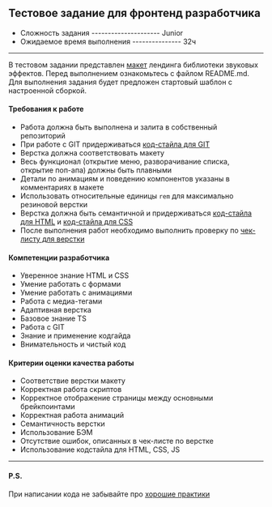 ## Тестовое задание для фронтенд разработчика

* Сложность задания --------------------- Junior
* Ожидаемое время выполнения --------------- 32ч

---

В тестовом задании представлен [макет](https://www.figma.com/file/CSlDxa7crSuWFDXqqkj5y2/Sounds-Effect-Library---Junior-Landing-Page?node-id=0%3A1) лендинга библиотеки звуковых эффектов. Перед выполнением ознакомьтесь с файлом README.md. Для выполнения задания будет предложен стартовый шаблон с настроенной сборкой.

#### Требования к работе

* Работа должна быть выполнена и залита в собственный репозиторий
* При работе с GIT придерживаться [код-стайла для GIT](https://gitlab.redramka.ru/missingsince1983/meetup-info/tree/main/1.%20codestyle-frontend/GIT)
* Верстка должна соответствовать макету
* Весь функционал (открытие меню, разворачивание списка, открытие поп-апа) должны быть плавными
* Детали по анимациям и поведению компонентов указаны в комментариях в макете
* Использовать относительные единицы `rem` для максимально резиновой верстки
* Верстка должна быть семантичной и придерживаться [код-стайла для HTML](https://gitlab.redramka.ru/missingsince1983/meetup-info/tree/main/1.%20codestyle-frontend/HTML) и [код-стайла для CSS](https://gitlab.redramka.ru/missingsince1983/meetup-info/tree/main/1.%20codestyle-frontend/CSS) 
* После выполнения работ необходимо выполнить проверку по [чек-листу для верстки](https://gitlab.redramka.ru/missingsince1983/meetup-info/tree/main/1.%20codestyle-frontend/HTMLTEST)

#### Компетенции разработчика

* Уверенное знание HTML и CSS
* Умение работать с формами
* Умение работать с анимациями
* Работа с медиа-тегами
* Адаптивная верстка
* Базовое знание TS
* Работа с GIT
* Знание и применение кодгайда
* Внимательность и чистый код

#### Критерии оценки качества работы

* Соответствие верстки макету
* Корректная работа скриптов
* Корректное отображение страницы между основными брейкпоинтами
* Корректная работа анимаций
* Семантичность верстки
* Использование БЭМ
* Отсутствие ошибок, описанных в чек-листе по верстке
* Использование кодстайла для HTML, CSS, JS

---
#### P.S.
При написании кода не забывайте про [хорошие практики](https://gitlab.redramka.ru/missingsince1983/meetup-info/tree/main/1.%20codestyle-frontend/BASE)
